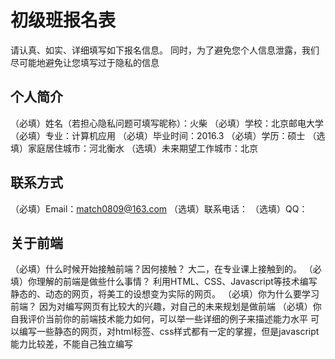 # 初级班报名表

请认真、如实、详细填写如下报名信息。
同时，为了避免您个人信息泄露，我们尽可能地避免让您填写过于隐私的信息

## 个人简介

（必填）姓名（若担心隐私问题可填写昵称）：火柴
（必填）学校：北京邮电大学
（必填）专业：计算机应用
（必填）毕业时间：2016.3
（必填）学历：硕士
（选填）家庭居住城市：河北衡水
（选填）未来期望工作城市：北京

## 联系方式

（必填）Email：match0809@163.com
（选填）联系电话：
（选填）QQ：

## 关于前端

（必填）什么时候开始接触前端？因何接触？
大二，在专业课上接触到的。
（必填）你理解的前端是做些什么事情？
利用HTML、CSS、Javascript等技术编写静态的、动态的网页，将美工的设想变为实际的网页。
（必填）你为什么要学习前端？
因为对编写网页有比较大的兴趣，对自己的未来规划是做前端
（必填）你自我评价当前你的前端技术能力如何，可以举一些详细的例子来描述能力水平
可以编写一些静态的网页，对html标签、css样式都有一定的掌握，但是javascript能力比较差，不能自己独立编写
